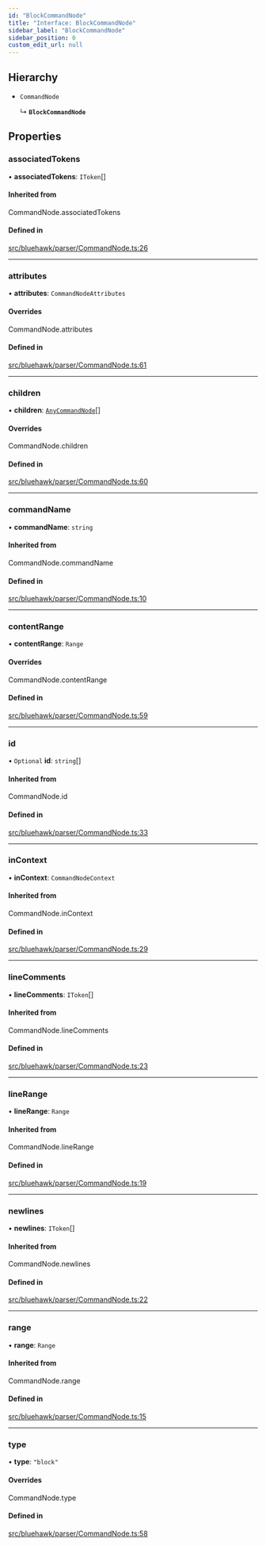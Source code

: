 ```yaml
---
id: "BlockCommandNode"
title: "Interface: BlockCommandNode"
sidebar_label: "BlockCommandNode"
sidebar_position: 0
custom_edit_url: null
---
```


## Hierarchy

- `CommandNode`

  ↳ **`BlockCommandNode`**

## Properties

### associatedTokens

• **associatedTokens**: `IToken`[]

#### Inherited from

CommandNode.associatedTokens

#### Defined in

[src/bluehawk/parser/CommandNode.ts:26](https://github.com/mongodben/Bluehawk/blob/d355b52/src/bluehawk/parser/CommandNode.ts#L26)

___

### attributes

• **attributes**: `CommandNodeAttributes`

#### Overrides

CommandNode.attributes

#### Defined in

[src/bluehawk/parser/CommandNode.ts:61](https://github.com/mongodben/Bluehawk/blob/d355b52/src/bluehawk/parser/CommandNode.ts#L61)

___

### children

• **children**: [`AnyCommandNode`](../modules#anycommandnode)[]

#### Overrides

CommandNode.children

#### Defined in

[src/bluehawk/parser/CommandNode.ts:60](https://github.com/mongodben/Bluehawk/blob/d355b52/src/bluehawk/parser/CommandNode.ts#L60)

___

### commandName

• **commandName**: `string`

#### Inherited from

CommandNode.commandName

#### Defined in

[src/bluehawk/parser/CommandNode.ts:10](https://github.com/mongodben/Bluehawk/blob/d355b52/src/bluehawk/parser/CommandNode.ts#L10)

___

### contentRange

• **contentRange**: `Range`

#### Overrides

CommandNode.contentRange

#### Defined in

[src/bluehawk/parser/CommandNode.ts:59](https://github.com/mongodben/Bluehawk/blob/d355b52/src/bluehawk/parser/CommandNode.ts#L59)

___

### id

• `Optional` **id**: `string`[]

#### Inherited from

CommandNode.id

#### Defined in

[src/bluehawk/parser/CommandNode.ts:33](https://github.com/mongodben/Bluehawk/blob/d355b52/src/bluehawk/parser/CommandNode.ts#L33)

___

### inContext

• **inContext**: `CommandNodeContext`

#### Inherited from

CommandNode.inContext

#### Defined in

[src/bluehawk/parser/CommandNode.ts:29](https://github.com/mongodben/Bluehawk/blob/d355b52/src/bluehawk/parser/CommandNode.ts#L29)

___

### lineComments

• **lineComments**: `IToken`[]

#### Inherited from

CommandNode.lineComments

#### Defined in

[src/bluehawk/parser/CommandNode.ts:23](https://github.com/mongodben/Bluehawk/blob/d355b52/src/bluehawk/parser/CommandNode.ts#L23)

___

### lineRange

• **lineRange**: `Range`

#### Inherited from

CommandNode.lineRange

#### Defined in

[src/bluehawk/parser/CommandNode.ts:19](https://github.com/mongodben/Bluehawk/blob/d355b52/src/bluehawk/parser/CommandNode.ts#L19)

___

### newlines

• **newlines**: `IToken`[]

#### Inherited from

CommandNode.newlines

#### Defined in

[src/bluehawk/parser/CommandNode.ts:22](https://github.com/mongodben/Bluehawk/blob/d355b52/src/bluehawk/parser/CommandNode.ts#L22)

___

### range

• **range**: `Range`

#### Inherited from

CommandNode.range

#### Defined in

[src/bluehawk/parser/CommandNode.ts:15](https://github.com/mongodben/Bluehawk/blob/d355b52/src/bluehawk/parser/CommandNode.ts#L15)

___

### type

• **type**: ``"block"``

#### Overrides

CommandNode.type

#### Defined in

[src/bluehawk/parser/CommandNode.ts:58](https://github.com/mongodben/Bluehawk/blob/d355b52/src/bluehawk/parser/CommandNode.ts#L58)
